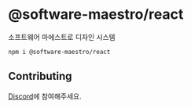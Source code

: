 # @software-maestro/react

소프트웨어 마에스트로 디자인 시스템


```bash
npm i @software-maestro/react
```


## Contributing

[Discord](https://discord.gg/pdpHDMQC)에 참여해주세요.

